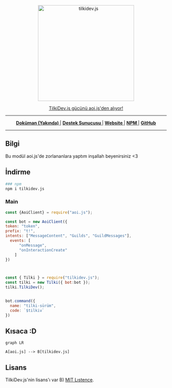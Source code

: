 <p align="center">
  <a href="https://docs.tilki.dev">
    <img width="300" src="https://tilki.neocities.org/resim/tilki.png" alt="tilkidev.js">
  </a>
</p>
<p align="center"><a href="https://aoi.js.org">TilkiDev.js gücünü aoi.js'den alıyor!</a></p>

---

<div align = "center">

**[ Doküman (Yakında) ](https://docs.tilki.dev)** | **[ Destek Sunucusu ](https://tilki.dev/discord)** | **[ Website ](https://tilki.dev/)** | **[ NPM ](https://npmjs.org/package/tilkidev.js)** | **[ GitHub ](https://github.com/akaruidevelopment/tilkidev.js)**

</div>

---

## Bilgi

Bu modül aoi.js'de zorlananlara yaptım inşallah beyenirsiniz <3

## İndirme

```bash
### npm
npm i tilkidev.js
```

### Main

```javascript
const {AoiClient} = require("aoi.js");

const bot = new AoiClient({
token: "token",
prefix: "t!",
intents: ["MessageContent", "Guilds", "GuildMessages"],
  events: [
      "onMessage",
      "onInteractionCreate"
    ]
})



const { Tilki } = require("tilkidev.js");
const tilki = new Tilki({ bot:bot });
tilki.TilkiDev();


bot.command({
  name: "tilki-sürüm",
  code: `$tilkiv`
})
```

## Kısaca :D

```mermaid
graph LR

A[aoi.js] --> B[tilkidev.js]
```

## Lisans
TilkiDev.js'nin lisans'ı var B) [MIT Lıstence](./LICENSE).
